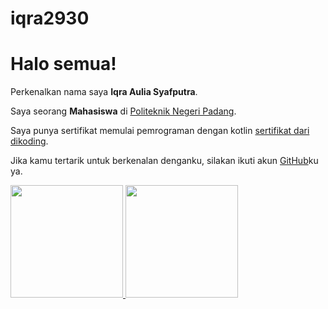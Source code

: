 # iqra2930
# Halo semua! 

Perkenalkan nama saya **Iqra Aulia Syafputra**.

Saya seorang **Mahasiswa** di [Politeknik Negeri Padang](https://www.pnp.ac.id/).

Saya punya sertifikat memulai pemrograman dengan kotlin [sertifikat dari dikoding](https://www.dicoding.com/certificates/2VX3JKY9JPYQ).

Jika kamu tertarik untuk berkenalan denganku, silakan ikuti akun [GitHub](https://github.com/iqra2930)ku ya.

<p align="left">
<a href="https://github.com/iqra2930">
  <img height="180em" src="https://github-readme-stats-eight-theta.vercel.app/api?username=iqra2930&show_icons=true&theme=algolia&include_all_commits=true&count_private=true"/>
 
</a>
<a href="https://github.com/iqra2930">
  <img height="180em" src="![Top Langs](https://github-readme-stats.vercel.app/api/top-langs/?username=iqra2930&layout=compact)"/>
 
</a>
</p>
